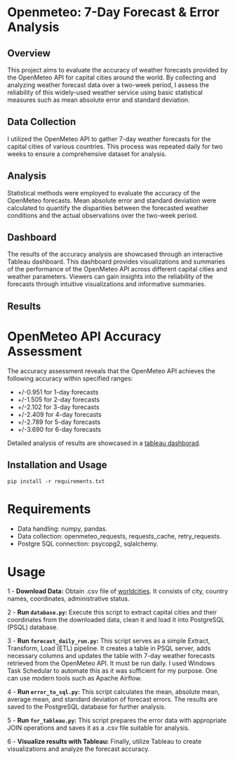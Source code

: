 # Openmeteo: 7-Day Forecast & Error Analysis

## Overview
This project aims to evaluate the accuracy of weather forecasts provided by the OpenMeteo API for capital cities around the world. By collecting and analyzing weather forecast data over a two-week period, I assess the reliability of this widely-used weather service using basic statistical measures such as mean absolute error and standard deviation.

## Data Collection
I utilized the OpenMeteo API to gather 7-day weather forecasts for the capital cities of various countries. This process was repeated daily for two weeks to ensure a comprehensive dataset for analysis. 

## Analysis
Statistical methods were employed to evaluate the accuracy of the OpenMeteo forecasts. Mean absolute error and standard deviation were calculated to quantify the disparities between the forecasted weather conditions and the actual observations over the two-week period.

## Dashboard
The results of the accuracy analysis are showcased through an interactive Tableau dashboard. This dashboard provides visualizations and summaries of the performance of the OpenMeteo API across different capital cities and weather parameters. Viewers can gain insights into the reliability of the forecasts through intuitive visualizations and informative summaries.

## Results
# OpenMeteo API Accuracy Assessment

The accuracy assessment reveals that the OpenMeteo API achieves the following accuracy within specified ranges:

- +/-0.951 for 1-day forecasts
- +/-1.505 for 2-day forecasts
- +/-2.102 for 3-day forecasts
- +/-2.409 for 4-day forecasts
- +/-2.789 for 5-day forecasts
- +/-3.690 for 6-day forecasts


Detailed analysis of results are showcased in a [tableau dashborad](https://public.tableau.com/views/OpenMeteo7-DayForecastDashboardErrorAnalysis/OpenMeteo7-DayForecastDashboardErrorAnalysis?:language=en-US&:sid=&:display_count=n&:origin=viz_share_link).

## Installation and Usage

```pip install -r requirements.txt```

# Requirements
 - Data handling:
numpy,
pandas.
 - Data collection:
openmeteo_requests,
requests_cache,
retry_requests.
 - Postgre SQL connection:
psycopg2,
sqlalchemy.
# Usage
1 - **Download Data:** Obtain .csv file of [worldcities](https://simplemaps.com/data/world-cities). It consists of city, country names, coordinates, administrative status.

2 - **Run `database.py`:** Execute this script to extract capital cities and their coordinates from the downloaded data, clean it and load it into PostgreSQL (PSQL) database.

3 - **Run `forecast_daily_run.py`:** This script serves as a simple Extract, Transform, Load (ETL) pipeline. It creates a table in PSQL server, adds necessary columns and updates the table with 7-day weather forecasts retrieved from the OpenMeteo API. It must be run daily. I used Windows Task Schedular to automate this as it was sufficient for my purpose. One can use modern tools such as Apache Airflow.

4 - **Run `error_to_sql.py`:** This script calculates the mean, absolute mean, average mean, and standard deviation of forecast errors. The results are saved to the PostgreSQL database for further analysis.

5 - **Run `for_tableau.py`:** This script prepares the error data with appropriate JOIN operations and saves it as a .csv file suitable for analysis.

6 - **Visualize results with Tableau:** Finally, utilize Tableau to create visualizations and analyze the forecast accuracy.





